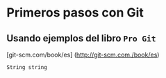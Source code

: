 Primeros pasos con Git
======================

## Usando ejemplos del libro `Pro Git`

[git-scm.com/book/es] (http://git-scm.com./book/es)

<code>String string</code>
